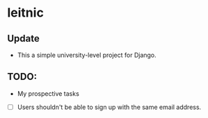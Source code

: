 # leitnic

## Update
* This a simple university-level project for Django.

## TODO:
* My prospective tasks

- [ ] Users shouldn't be able to sign up with the same email address.
